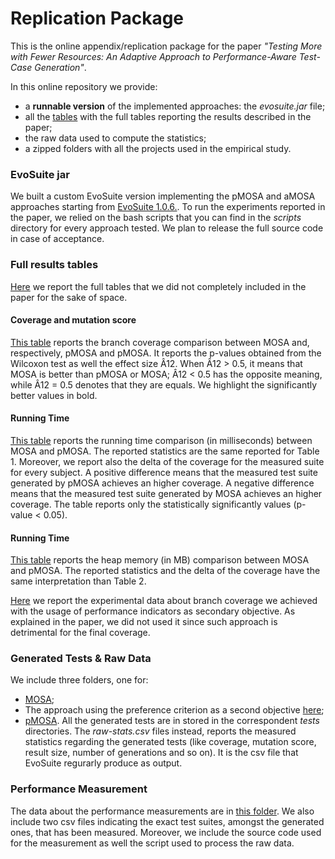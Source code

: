 # Replication Package

This is the online appendix/replication package for the paper *"Testing More with Fewer Resources: An Adaptive Approach to Performance-Aware Test-Case Generation"*.

In this online repository we provide:

* a **runnable version** of the implemented approaches: the *evosuite.jar* file;
* all the [tables][tables] with the full tables reporting the results described in the paper;
* the raw data used to compute the statistics;
* a zipped folders with all the projects used in the empirical study.

### EvoSuite jar
We built a custom EvoSuite version implementing the pMOSA and aMOSA approaches starting from [EvoSuite 1.0.6.][evosuite].
To run the experiments reported in the paper, we relied on the bash scripts that you can find in the _scripts_ directory for every approach tested.
We plan to release the full source code in case of acceptance.

### Full results tables
[Here][tables] we report the full tables that we did not completely included in the paper for the sake of space.

#### Coverage and mutation score
[This table](https://github.com/sealuzh/pmosa-replication/blob/master/tables/cov+mutation.csv) reports the branch coverage comparison between MOSA and, respectively, pMOSA and pMOSA. It reports the p-values obtained from the Wilcoxon test as well the effect size Â12. When Â12 > 0.5, it means that MOSA is better than pMOSA or MOSA; Â12 < 0.5 has the opposite meaning, while Â12 = 0.5 denotes that they are equals. We highlight the significantly better values in bold.

#### Running Time
[This table](https://github.com/sealuzh/pmosa-replication/blob/master/tables/running-time.csv) reports the running time comparison (in milliseconds) between MOSA and pMOSA. The reported statistics are the same reported for Table 1.
Moreover, we report also the delta of the coverage for the measured suite for every subject. A positive difference means that the measured test suite generated by pMOSA achieves an higher coverage. A negative difference means that the measured test suite generated by MOSA achieves an higher coverage.
The table reports only the statistically significantly values (p-value < 0.05).

#### Running Time
[This table](https://github.com/sealuzh/pmosa-replication/blob/master/tables/heap-memory.csv) reports the heap memory (in MB) comparison between MOSA and pMOSA. The reported statistics and the delta of the coverage have the same interpretation than Table 2.

[Here](https://github.com/sealuzh/pmosa-replication/blob/master/tables/cov-second-obj.csv) we report the experimental data about branch coverage we achieved with the usage of performance indicators as secondary objective. As explained in the paper, we did not used it since such approach is detrimental for the final coverage.

[evosuite]: https://github.com/EvoSuite/evosuite
[tables]: https://github.com/sealuzh/pmosa-replication/blob/master/tables

### Generated Tests & Raw Data
We include three folders, one for: 
* [MOSA][mosa];
* The approach using the preference criterion as a second objective [here][pmosa];
* [pMOSA][amosa].
All the generated tests are in stored in the correspondent _tests_ directories.
The _raw-stats.csv_ files instead, reports the measured statistics regarding the generated tests (like coverage, mutation score, result size, number of generations and so on). It is the csv file that EvoSuite regurarly produce as output.

[mosa]: https://github.com/sealuzh/pmosa-replication/tree/master/generated-tests/mosa
[pmosa]: https://github.com/sealuzh/pmosa-replication/tree/master/generated-tests/second-obj
[amosa]: https://github.com/sealuzh/pmosa-replication/tree/master/generated-tests/pmosa

### Performance Measurement
The data about the performance measurements are in [this folder][measurements].
We also include two csv files indicating the exact test suites, amongst the generated ones, that has been measured.
Moreover, we include the source code used for the measurement as well the script used to process the raw data.

[measurements]: https://github.com/sealuzh/pmosa-replication/tree/master/performance-measurement/